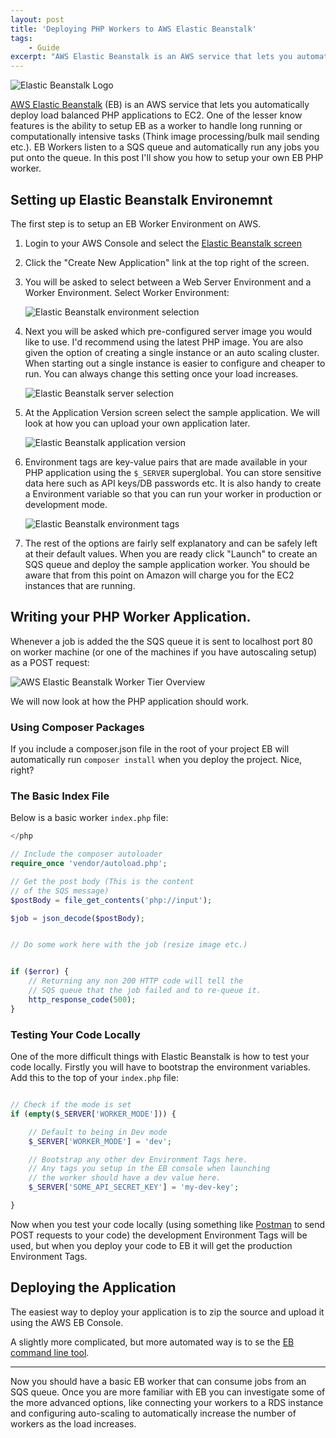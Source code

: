```yaml
---
layout: post
title: 'Deploying PHP Workers to AWS Elastic Beanstalk'
tags:
    - Guide
excerpt: "AWS Elastic Beanstalk is an AWS service that lets you automatically deploy load balanced PHP applications to EC2. One of the lesser know features is the ability to setup EB as a worker to handle long running or computationally intensive tasks (Think image processing/bulk mail sending etc.). EB Workers listen to a SQS queue and automatically run any jobs you put onto the queue. In this post I'll show you how to setup your own EB PHP worker."
---
```


![Elastic Beanstalk Logo](/media/elastic-beanstalk/elastic-beanstalk.png)

[AWS Elastic Beanstalk](http://aws.amazon.com/elasticbeanstalk/) (EB) is an AWS service that lets you automatically deploy load balanced PHP applications to EC2. One of the lesser know features is the ability to setup EB as a worker to handle long running or computationally intensive tasks (Think image processing/bulk mail sending etc.). EB Workers listen to a SQS queue and automatically run any jobs you put onto the queue. In this post I'll show you how to setup your own EB PHP worker.

## Setting up Elastic Beanstalk Environemnt

The first step is to setup an EB Worker Environment on AWS.

1. Login to your AWS Console and select the [Elastic Beanstalk screen](https://console.aws.amazon.com/elasticbeanstalk/home)

2. Click the "Create New Application" link at the top right of the screen.

3. You will be asked to select between a Web Server Environment and a Worker Environment. Select Worker Environment:

    ![Elastic Beanstalk environment selection](/media/elastic-beanstalk/environment-type.png)

4. Next you will be asked which pre-configured server image you would like to use. I'd recommend using the latest PHP image. You are also given the option of creating a single instance or an auto scaling cluster. When starting out a single instance is easier to configure and cheaper to run. You can always change this setting once your load increases.

    ![Elastic Beanstalk server selection](/media/elastic-beanstalk/server-config.png)

5. At the Application Version screen select the sample application. We will look at how you can upload your own application later.

    ![Elastic Beanstalk application version](/media/elastic-beanstalk/application-version.png)

6. Environment tags are key-value pairs that are made available in your PHP application using the `$_SERVER` superglobal. You can store sensitive data here such as API keys/DB passwords etc. It is also handy to create a Environment variable so that you can run your worker in production or development mode.

    ![Elastic Beanstalk environment tags](/media/elastic-beanstalk/environment-tags.png)

7. The rest of the options are fairly self explanatory and can be safely left at their default values.  When you are ready click "Launch" to create an SQS queue and deploy the sample application worker. You should be aware that from this point on Amazon will charge you for the EC2 instances that are running.

## Writing your PHP Worker Application.

Whenever a job is added the the SQS queue it is sent to localhost port 80 on worker machine (or one of the machines if you have autoscaling setup) as a POST request:

![AWS Elastic Beanstalk Worker Tier Overview](/media/elastic-beanstalk/worker-tier-overview.png)

We will now look at how the PHP application should work.

### Using Composer Packages
If you include a composer.json file in the root of your project EB will automatically run `composer install` when you deploy the project. Nice, right?

### The Basic Index File
Below is a basic worker `index.php` file:

```php
</php

// Include the composer autoloader
require_once 'vendor/autoload.php';

// Get the post body (This is the content
// of the SQS message)
$postBody = file_get_contents('php://input');

$job = json_decode($postBody);


// Do some work here with the job (resize image etc.)


if ($error) {
    // Returning any non 200 HTTP code will tell the
    // SQS queue that the job failed and to re-queue it.
    http_response_code(500);
}

```

### Testing Your Code Locally
One of the more difficult things with Elastic Beanstalk is how to test your code locally. Firstly you will have to bootstrap the environment variables. Add this to the top of your `index.php` file:

```php

// Check if the mode is set
if (empty($_SERVER['WORKER_MODE'])) {

    // Default to being in Dev mode
    $_SERVER['WORKER_MODE'] = 'dev';

    // Bootstrap any other dev Environment Tags here.
    // Any tags you setup in the EB console when launching
    // the worker should have a dev value here.
    $_SERVER['SOME_API_SECRET_KEY'] = 'my-dev-key';

}

```

Now when you test your code locally (using something like [Postman](https://www.getpostman.com/) to send POST requests to your code) the development Environment Tags will be used, but when you deploy your code to EB it will get the production Environment Tags.

## Deploying the Application
The easiest way to deploy your application is to zip the source and upload it using the AWS EB Console.

A slightly more complicated, but more automated way is to se the [EB command line tool](http://docs.aws.amazon.com/elasticbeanstalk/latest/dg/eb-cli3.html).

***

Now you should have a basic EB worker that can consume jobs from an SQS queue. Once you are more familiar with EB you can investigate some of the more advanced options, like connecting your workers to a RDS instance and configuring auto-scaling to automatically increase the number of workers as the load increases.
